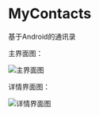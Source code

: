# MyContacts
基于Android的通讯录

主界面图：

![主界面图](https://github.com/ismenglx/MyContacts/tree/master/app/src/main/res/drawable/1.png)

详情界面图：

![详情界面图](https://github.com/ismenglx/MyContacts/tree/master/app/src/main/res/drawable/2.png)
